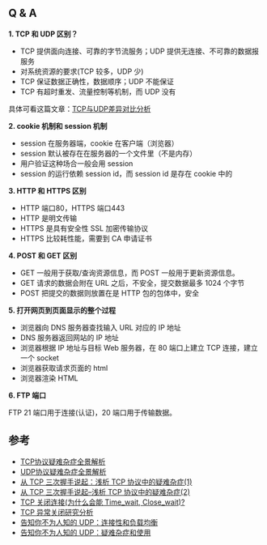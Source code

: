 ## Q & A

**1. TCP 和 UDP 区别？**

* TCP 提供面向连接、可靠的字节流服务；UDP 提供无连接、不可靠的数据报服务
* 对系统资源的要求(TCP 较多，UDP 少)
* TCP 保证数据正确性，数据顺序；UDP 不能保证
* TCP 有超时重发、流量控制等机制，而 UDP 没有

具体可看这篇文章：[TCP与UDP差异对比分析](http://www.jianshu.com/p/eb50d2152646)

**2. cookie 机制和 session 机制**

* session 在服务器端，cookie 在客户端（浏览器）
* session 默认被存在在服务器的一个文件里（不是内存）
* 用户验证这种场合一般会用 session 
* session 的运行依赖 session id，而 session id 是存在 cookie 中的

**3. HTTP 和 HTTPS 区别** 

* HTTP 端口80，HTTPS 端口443
* HTTP 是明文传输
* HTTPS 是具有安全性 SSL 加密传输协议
* HTTPS 比较耗性能，需要到 CA 申请证书

**4. POST 和 GET 区别**

* GET 一般用于获取/查询资源信息，而 POST 一般用于更新资源信息。
* GET 请求的数据会附在 URL 之后，不安全，提交数据最多 1024 个字节
* POST 把提交的数据则放置在是 HTTP 包的包体中，安全

**5. 打开网页到页面显示的整个过程**

* 浏览器向 DNS 服务器查找输入 URL 对应的 IP 地址
* DNS 服务器返回网站的 IP 地址
* 浏览器根据 IP 地址与目标 Web 服务器，在 80 端口上建立 TCP 连接，建立一个 socket
* 浏览器获取请求页面的 html
* 浏览器渲染 HTML

**6. FTP 端口**

FTP 21 端口用于连接(认证)，20 端口用于传输数据。



## 参考

* [TCP协议疑难杂症全景解析](http://blog.csdn.net/dog250/article/details/6612496)
* [UDP协议疑难杂症全景解析](http://blog.csdn.net/dog250/article/details/6896949)
* [从 TCP 三次握手说起：浅析 TCP 协议中的疑难杂症(1)](https://www.qcloud.com/community/article/164816001481011785)
* [从 TCP 三次握手说起–浅析 TCP 协议中的疑难杂症(2)](https://www.qcloud.com/community/article/164816001481011795)
* [TCP 关闭连接(为什么会能 Time_wait, Close_wait)?](https://www.qcloud.com/community/article/164816001481011814)
* [TCP 异常关闭研究分析](https://www.qcloud.com/community/article/164816001481011820)
* [告知你不为人知的 UDP：连接性和负载均衡](https://www.qcloud.com/community/article/812444001486438028)
* [告知你不为人知的 UDP：疑难杂症和使用](https://www.qcloud.com/community/article/848077001486437077)
